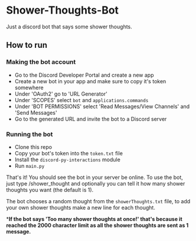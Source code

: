 # Shower-Thoughts-Bot
Just a discord bot that says some shower thoughts.

## How to run
### Making the bot account
- Go to the Discord Developer Portal and create a new app
- Create a new bot in your app and make sure to copy it's token somewhere
- Under 'OAuth2' go to 'URL Generator'
- Under 'SCOPES' select `bot` and `applications.commands`
- Under 'BOT PERMISSIONS' select 'Read Messages/View Channels' and 'Send Messages'
- Go to the generated URL and invite the bot to a Discord server
### Running the bot
- Clone this repo
- Copy your bot's token into the `token.txt` file
- Install the `discord-py-interactions` module
- Run `main.py`

That's it! You should see the bot in your server be online.
To use the bot, just type /shower_thought and optionally you can tell it how many shower thoughts you want (the default is 1).

The bot chooses a random thought from the `showerThoughts.txt` file, to add your own shower thoughts make a new line for each thought.

***If the bot says 'Too many shower thoughts at once!' that's because it reached the 2000 character limit as all the shower thoughts are sent as 1 message.**
